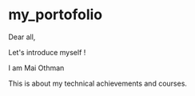 # my_portofolio

Dear all,

Let's introduce myself !

I am Mai Othman

This is about my technical achievements and courses.
